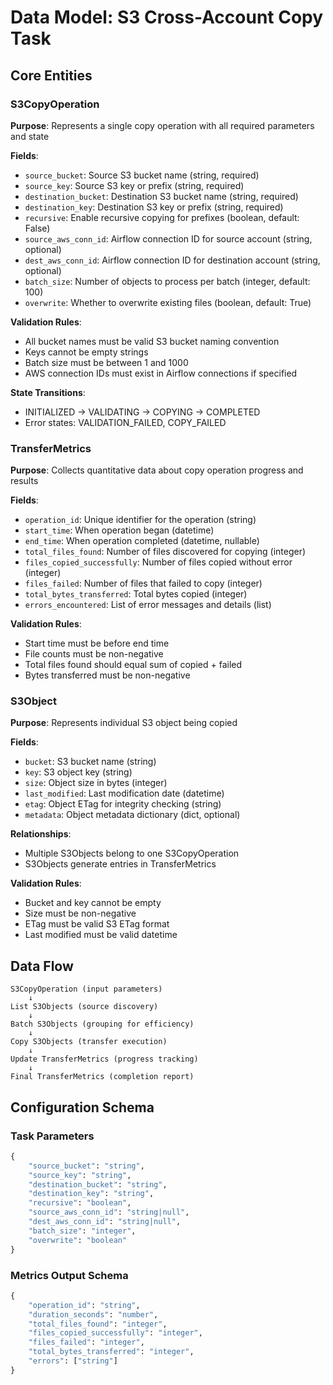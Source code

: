 # Data Model: S3 Cross-Account Copy Task

## Core Entities

### S3CopyOperation
**Purpose**: Represents a single copy operation with all required parameters and state

**Fields**:
- `source_bucket`: Source S3 bucket name (string, required)
- `source_key`: Source S3 key or prefix (string, required)
- `destination_bucket`: Destination S3 bucket name (string, required)
- `destination_key`: Destination S3 key or prefix (string, required)
- `recursive`: Enable recursive copying for prefixes (boolean, default: False)
- `source_aws_conn_id`: Airflow connection ID for source account (string, optional)
- `dest_aws_conn_id`: Airflow connection ID for destination account (string, optional)
- `batch_size`: Number of objects to process per batch (integer, default: 100)
- `overwrite`: Whether to overwrite existing files (boolean, default: True)

**Validation Rules**:
- All bucket names must be valid S3 bucket naming convention
- Keys cannot be empty strings
- Batch size must be between 1 and 1000
- AWS connection IDs must exist in Airflow connections if specified

**State Transitions**:
- INITIALIZED → VALIDATING → COPYING → COMPLETED
- Error states: VALIDATION_FAILED, COPY_FAILED

### TransferMetrics
**Purpose**: Collects quantitative data about copy operation progress and results

**Fields**:
- `operation_id`: Unique identifier for the operation (string)
- `start_time`: When operation began (datetime)
- `end_time`: When operation completed (datetime, nullable)
- `total_files_found`: Number of files discovered for copying (integer)
- `files_copied_successfully`: Number of files copied without error (integer)
- `files_failed`: Number of files that failed to copy (integer)
- `total_bytes_transferred`: Total bytes copied (integer)
- `errors_encountered`: List of error messages and details (list)

**Validation Rules**:
- Start time must be before end time
- File counts must be non-negative
- Total files found should equal sum of copied + failed
- Bytes transferred must be non-negative

### S3Object
**Purpose**: Represents individual S3 object being copied

**Fields**:
- `bucket`: S3 bucket name (string)
- `key`: S3 object key (string)
- `size`: Object size in bytes (integer)
- `last_modified`: Last modification date (datetime)
- `etag`: Object ETag for integrity checking (string)
- `metadata`: Object metadata dictionary (dict, optional)

**Relationships**:
- Multiple S3Objects belong to one S3CopyOperation
- S3Objects generate entries in TransferMetrics

**Validation Rules**:
- Bucket and key cannot be empty
- Size must be non-negative
- ETag must be valid S3 ETag format
- Last modified must be valid datetime

## Data Flow

```
S3CopyOperation (input parameters)
    ↓
List S3Objects (source discovery)
    ↓
Batch S3Objects (grouping for efficiency)
    ↓
Copy S3Objects (transfer execution)
    ↓
Update TransferMetrics (progress tracking)
    ↓
Final TransferMetrics (completion report)
```

## Configuration Schema

### Task Parameters
```python
{
    "source_bucket": "string",
    "source_key": "string",
    "destination_bucket": "string",
    "destination_key": "string",
    "recursive": "boolean",
    "source_aws_conn_id": "string|null",
    "dest_aws_conn_id": "string|null",
    "batch_size": "integer",
    "overwrite": "boolean"
}
```

### Metrics Output Schema
```python
{
    "operation_id": "string",
    "duration_seconds": "number",
    "total_files_found": "integer",
    "files_copied_successfully": "integer",
    "files_failed": "integer",
    "total_bytes_transferred": "integer",
    "errors": ["string"]
}
```